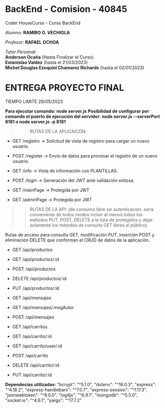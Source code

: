 # BackEnd - Comision - 40845
Coder HouseCurso - Curso BackEnd

*Alumno:* **RAMIRO O. VECHIOLA**

*Profesor:* **RAFAEL OCHOA**

*Tutor Personal:*  
**Anderson Ocaña** (Hasta Finalizar el Curso)  
**Estanislao Valdez** (hasta el 21/03/2023)  
**Michel Douglas Ezequiel Chamarez Richards** (hasta el 02/01/2023)

# ENTREGA PROYECTO FINAL
TIEMPO LIMITE 29/05/2023

**Para ejecutar comando: node server.js**
**Posibilidad de configurar por comando el puerto de ejecución del servidor:**
**node server.js --serverPort 8181 o node server.js -p 8181**

>>RUTAS DE LA APLICAICON:
- GET /registro -> Solicitud de vista de registro para cargar un nuevo usuario.
- POST /register -> Envío de datos para procesar el registro de un nuevo usuario.
- GET /info -> Vista de información con PLANTILLAS.

- POST /login -> Generación del JWT ante validación exitosa.
- GET /mainPage -> Protegida por JWT
- GET /adminPage -> Protegida por JWT

>>RUTAS DE LA API:
(de consumo libre sin autenticación, sería conveniente de todos modos incluir al menos todos los métodos PUT, POST, DELETE a la lista de protegidos y dejar solamente los métodos de consulta GET libres al público)

Rutas de acceso para consulta GET, modificación PUT, inserción POST y eliminación DELETE que conforman el CRUD de datos de la aplicación.

- GET /api/productos
- GET /api/productos/:id
- POST /api/productos
- DELETE /api/productos/:id
- PUT /api/productos/:id

- GET /api/mensajes
- GET /api/mensajes/:msgAutor
- POST /api/mensajes

- GET /api/carritos
- GET /api/carrito/:id
- GET /api/carrito/user/:id
- POST /api/carrito
- DELETE /api/carrito/:id
- PUT /api/carrito/:id

**Dependecias utilizadas:**
    "bcrypt": "^5.1.0",
    "dotenv": "^16.0.3",
    "express": "^4.18.2",
    "express-handlebars": "^7.0.7",
    "express-session": "^1.17.3",
    "jsonwebtoken": "^9.0.0",
    "log4js": "^6.9.1",
    "mongodb": "^5.5.0",
    "socket.io": "^4.6.1",
    "yargs": "^17.7.2"
